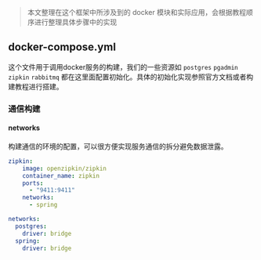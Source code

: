 > 本文整理在这个框架中所涉及到的 docker 模块和实际应用，会根据教程顺序进行整理具体步骤中的实现

## docker-compose.yml

这个文件用于调用docker服务的构建，我们的一些资源如 `postgres` `pgadmin` `zipkin` `rabbitmq` 都在这里面配置初始化。具体的初始化实现参照官方文档或者构建教程进行搭建。



### 通信构建

#### networks

构建通信的环境的配置，可以很方便实现服务通信的拆分避免数据泄露。

```yaml
zipkin:
    image: openzipkin/zipkin
    container_name: zipkin
    ports:
      - "9411:9411"
    networks:
      - spring

networks:
  postgres:
    driver: bridge
  spring:
    driver: bridge
```







